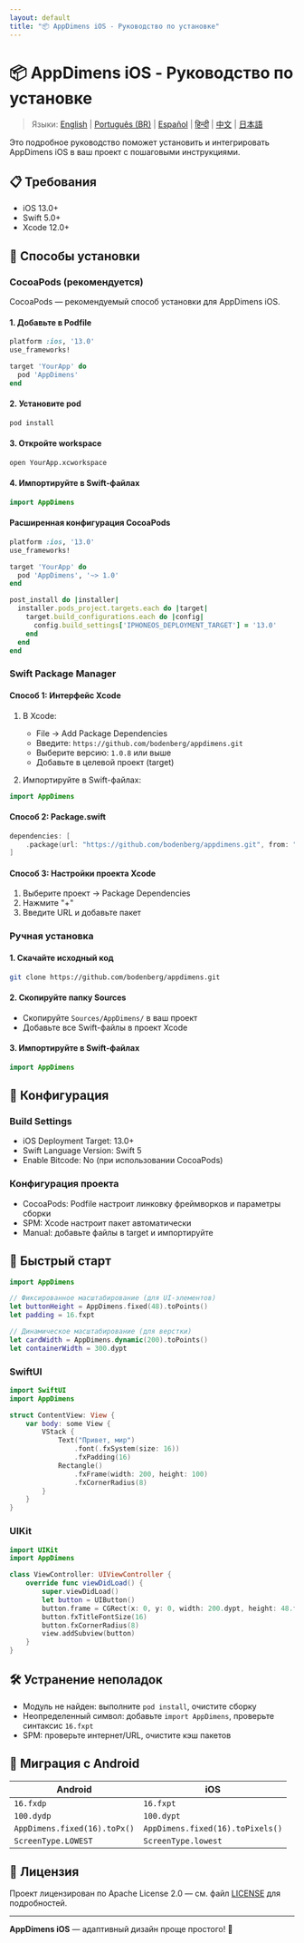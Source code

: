 ```yaml
---
layout: default
title: "📦 AppDimens iOS - Руководство по установке"
---
```


# 📦 AppDimens iOS - Руководство по установке

> Языки: [English](../../../iOS/INSTALLATION.md) | [Português (BR)](../../pt-BR/iOS/INSTALLATION.md) | [Español](../../es/iOS/INSTALLATION.md) | [हिन्दी](../../hi/iOS/INSTALLATION.md) | [中文](../../zh/iOS/INSTALLATION.md) | [日本語](../../ja/iOS/INSTALLATION.md)

Это подробное руководство поможет установить и интегрировать AppDimens iOS в ваш проект с пошаговыми инструкциями.

## 📋 Требования

- iOS 13.0+
- Swift 5.0+
- Xcode 12.0+

## 🚀 Способы установки

### CocoaPods (рекомендуется)

CocoaPods — рекомендуемый способ установки для AppDimens iOS.

#### 1. Добавьте в Podfile

```ruby
platform :ios, '13.0'
use_frameworks!

target 'YourApp' do
  pod 'AppDimens'
end
```

#### 2. Установите pod

```bash
pod install
```

#### 3. Откройте workspace

```bash
open YourApp.xcworkspace
```

#### 4. Импортируйте в Swift-файлах

```swift
import AppDimens
```

#### Расширенная конфигурация CocoaPods

```ruby
platform :ios, '13.0'
use_frameworks!

target 'YourApp' do
  pod 'AppDimens', '~> 1.0'
end

post_install do |installer|
  installer.pods_project.targets.each do |target|
    target.build_configurations.each do |config|
      config.build_settings['IPHONEOS_DEPLOYMENT_TARGET'] = '13.0'
    end
  end
end
```

### Swift Package Manager

#### Способ 1: Интерфейс Xcode

1. В Xcode:
   - File → Add Package Dependencies
   - Введите: `https://github.com/bodenberg/appdimens.git`
   - Выберите версию: `1.0.8` или выше
   - Добавьте в целевой проект (target)

2. Импортируйте в Swift-файлах:
```swift
import AppDimens
```

#### Способ 2: Package.swift

```swift
dependencies: [
    .package(url: "https://github.com/bodenberg/appdimens.git", from: "1.0.8")
]
```

#### Способ 3: Настройки проекта Xcode

1. Выберите проект → Package Dependencies
2. Нажмите "+"
3. Введите URL и добавьте пакет

### Ручная установка

#### 1. Скачайте исходный код

```bash
git clone https://github.com/bodenberg/appdimens.git
```

#### 2. Скопируйте папку Sources

- Скопируйте `Sources/AppDimens/` в ваш проект
- Добавьте все Swift-файлы в проект Xcode

#### 3. Импортируйте в Swift-файлах

```swift
import AppDimens
```

## 🔧 Конфигурация

### Build Settings

- iOS Deployment Target: 13.0+
- Swift Language Version: Swift 5
- Enable Bitcode: No (при использовании CocoaPods)

### Конфигурация проекта

- CocoaPods: Podfile настроит линковку фреймворков и параметры сборки
- SPM: Xcode настроит пакет автоматически
- Manual: добавьте файлы в target и импортируйте

## 🎯 Быстрый старт

```swift
import AppDimens

// Фиксированное масштабирование (для UI-элементов)
let buttonHeight = AppDimens.fixed(48).toPoints()
let padding = 16.fxpt

// Динамическое масштабирование (для верстки)
let cardWidth = AppDimens.dynamic(200).toPoints()
let containerWidth = 300.dypt
```

### SwiftUI

```swift
import SwiftUI
import AppDimens

struct ContentView: View {
    var body: some View {
        VStack {
            Text("Привет, мир")
                .font(.fxSystem(size: 16))
                .fxPadding(16)
            Rectangle()
                .fxFrame(width: 200, height: 100)
                .fxCornerRadius(8)
        }
    }
}
```

### UIKit

```swift
import UIKit
import AppDimens

class ViewController: UIViewController {
    override func viewDidLoad() {
        super.viewDidLoad()
        let button = UIButton()
        button.frame = CGRect(x: 0, y: 0, width: 200.dypt, height: 48.fxpt)
        button.fxTitleFontSize(16)
        button.fxCornerRadius(8)
        view.addSubview(button)
    }
}
```

## 🛠 Устранение неполадок

- Модуль не найден: выполните `pod install`, очистите сборку
- Неопределенный символ: добавьте `import AppDimens`, проверьте синтаксис `16.fxpt`
- SPM: проверьте интернет/URL, очистите кэш пакетов

## 🔄 Миграция с Android

| Android | iOS |
|---------|-----|
| `16.fxdp` | `16.fxpt` |
| `100.dydp` | `100.dypt` |
| `AppDimens.fixed(16).toPx()` | `AppDimens.fixed(16).toPixels()` |
| `ScreenType.LOWEST` | `ScreenType.lowest` |

## 📄 Лицензия

Проект лицензирован по Apache License 2.0 — см. файл [LICENSE](LICENSE) для подробностей.

---

**AppDimens iOS** — адаптивный дизайн проще простого! 🚀
